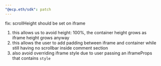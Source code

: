 ```yaml
---
"@ecp.eth/sdk": patch
---
```


fix: scrollHeight should be set on iframe

1. this allows us to avoid height: 100%, the container height grows as iframe height grows anyway
2. this allows the user to add padding between iframe and container while still having no scrollbar inside comment section
3. also avoid overriding iframe style due to user passing an iframeProps that contains `style`
